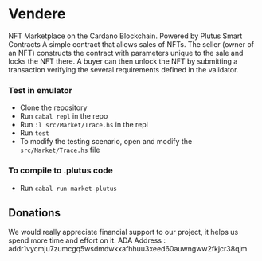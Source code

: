 # Vendere
NFT Marketplace on the Cardano Blockchain. Powered by Plutus Smart Contracts
A simple contract that allows sales of NFTs. The seller (owner of an NFT) constructs the contract with parameters unique to the sale and locks the NFT there.
A buyer can then unlock the NFT by submitting a transaction verifying the several requirements defined in the validator.

### Test in emulator
* Clone the repository
* Run `cabal repl` in the repo
* Run `:l src/Market/Trace.hs` in the repl
* Run `test`
* To modify the testing scenario, open and modify the `src/Market/Trace.hs` file

### To compile to .plutus code
* Run `cabal run market-plutus`

## Donations
We would really appreciate financial support to our project, it helps us spend more time and effort on it.
ADA Address : addr1vycmju7zumcgq5wsdmdwkxafhhuu3xeed60auwngww2fkjcr38qjm
